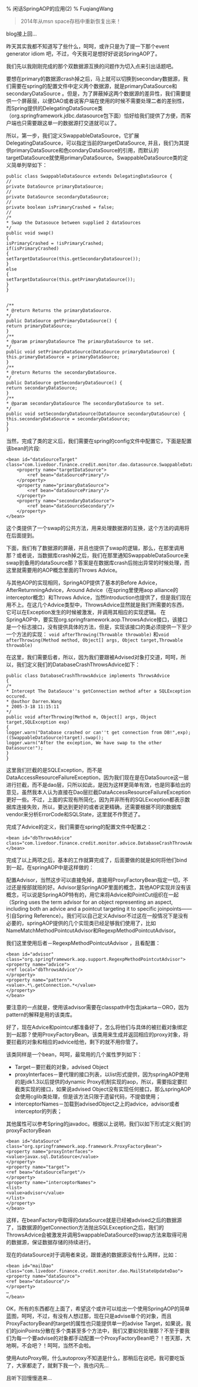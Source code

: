 % 闲话SpringAOP的应用(2)
% FuqiangWang

> 2014年从msn space存档中重新恢复出来！

blog接上回...

昨天其实我都不知道写了些什么，呵呵，或许只是为了提一下那个event generator idiom 吧，不过，今天我可是想好好说说SpringAOP了。

我们先以我刚刚完成的那个双数据源互换的问题作为切入点来引出话题吧。

要想在primary的数据源crash掉之后，马上就可以切换到secondary数据源，我们需要在spring的配置文件中定义两个数据源，就是primaryDataSource和secondaryDataSource 。但是，为了屏蔽掉这两个数据源的差异性，我们需要提供一个屏蔽层，以便DAO或者说客户端在使用的时候不需要处理二者的差别性，而Spring提供的DelegatingDataSource类（org.springframework.jdbc.datasource包下面）恰好给我们提供了方便，而客户端也只需要跟这单一的数据源打交道就可以了。

所以，第一步，我们定义SwappableDataSource，它扩展DelegatingDataSource，可以指定当前的targetDataSource, 并且，我们为其提供primaryDataSource和色condaryDataSource的引用，而默认的targetDataSource就使用primaryDataSource。SwappableDataSource类的定义简单列举如下：

~~~~~~~ {.java}
public class SwappableDataSource extends DelegatingDataSource {
//
private DataSource primaryDataSource;
//
private DataSource secondaryDataSource;
//
private boolean isPrimaryCrashed = false;
// 
/*
* Swap the Datasouce between supplied 2 dataSources
*/
public void swap()
{
isPrimaryCrashed = !isPrimaryCrashed;
if(isPrimaryCrashed)
{
setTargetDataSource(this.getSecondaryDataSource());
}
else
{
setTargetDataSource(this.getPrimaryDataSource());
}
}


/**
* @return Returns the primaryDataSource.
*/
public DataSource getPrimaryDataSource() {
return primaryDataSource;
}
/**
* @param primaryDataSource The primaryDataSource to set.
*/
public void setPrimaryDataSource(DataSource primaryDataSource) {
this.primaryDataSource = primaryDataSource;
}
/**
* @return Returns the secondaryDataSource.
*/
public DataSource getSecondaryDataSource() {
return secondaryDataSource;
}
/**
* @param secondaryDataSource The secondaryDataSource to set.
*/
public void setSecondaryDataSource(DataSource secondaryDataSource) {
this.secondaryDataSource = secondaryDataSource;
}
}
~~~~~~~

当然，完成了类的定义后，我们需要在spring的config文件中配置它，下面是配置该bean的片段:

~~~~~~~ {.xml}
<bean id="dataSourceTarget" class="com.livedoor.finance.credit.monitor.dao.datasource.SwappableDataSource">
    <property name="targetDataSource">
        <ref bean="dataSourcePrimary"/>
    </property>
    <property name="primaryDataSource">
        <ref bean="dataSourcePrimary"/>
    </property>
    <property name="secondaryDataSource">
        <ref bean="dataSourceSecondary"/>
    </property>
</bean>
~~~~~~~

这个类提供了一个swap的公共方法，用来处理数据源的互换，这个方法的调用将在后面提到。

下面，我们有了数据源的屏蔽，并且也提供了swap的逻辑，那么，在那里调用那？或者说，当数据库crash掉之后，我们在那里通知SwappableDataSource来swap到备用的dataSource那？答案是在数据库crash后抛出异常的时候处理，而这里就需要用的AOP概念里面的Throws Advice。

与其他AOP的实现相同，SpringAOP提供了基本的Before Advice，AfterReturnningAdvice，Around Advice（在spring里使用aop alliance的interceptor概念）和Throws Advice，当然Introduction也提供了，但是我们现在用不上。在这几个Advice类型中，ThrowsAdvice显然就是我们所需要的东西，它可以在Exception发生的时候被激发，并调用其相应的实现逻辑。
在SpringAOP中，要实现org.springframework.aop.ThrowsAdvice接口，该接口是一个标志接口，没有提供具体的方法，但是，实现该接口的类必须提供一下至少一个方法的实现：
`void afterThrowing(Throwable throwable)`
和`void afterThrowing(Method method, Object[] args, Object target,Throwable throwable)`

在这里，我们需要后者，所以，因为我们要跟被Advised对象打交道，呵呵，所以，我们定义我们的DatabaseCrashThrowsAdvice如下：

~~~~~~~ {.java}
public class DatabaseCrashThrowsAdvice implements ThrowsAdvice
{
/*
* Intercept The DataSouce''s getConnection method after a SQLException occured.
* @author Darren.Wang
* 2005-3-18 11:15:11
*/
public void afterThrowing(Method m, Object[] args, Object target,SQLException exp)
{
logger.warn("Database crashed or can''t get connection from DB!",exp);
((SwappableDataSource)target).swap();
logger.warn("After the exception, We have swap to the other Datasource!");
}
}
~~~~~~~

这里我们拦截的是SQLException，而不是DataAccessResourceFailureException，因为我们现在是在DataSource这一层进行拦截，而不是dao层，只所以如此，是因为这样更简单有效，也是同事给出的意见，虽然我本人认为直接在Dao层拦截DataAccessResourceFailureException更好一些。不过，上面的实现有所简化，因为并非所有的SQLException都表示数据库连接失败，所以，要达到更好的或者说更精确，还需要根据不同的数据库vendor来分析ErrorCode和SQLState，这里就不作赘述了。

完成了Advice的定义，我们需要在spring的配置文件中配置之：

~~~~~~~ {.xml}
<bean id="dbThrowsAdvice" class="com.livedoor.finance.credit.monitor.advice.DatabaseCrashThrowsAdvice">
</bean>
~~~~~~~

完成了以上两项之后，基本的工作就算完成了，后面要做的就是如何将他们bind到一起，在springAOP中是这样做的：

配置Advisor，当然这步可以直接免掉，直接用ProxyFactoryBean指定一切，不过还是按部就班的好。Advisor是SpringAOP里面的概念，其他AOP实现并没有该概念，可以说是SpringAOP特有的，用它来将Advice和PointCut组织在一起（Spring uses the term advisor for an object representing an aspect, including both an advice and a pointcut targeting it to specific joinpoints――引自Spring Reference）。我们可以自己定义Advisor不过这在一般情况下是没有必要的，springAOP提供的几个实现类已经足够我们使用了，比如NameMatchMethodPointcutAdvisor和RegexpMethodPointcutAdvisor。

我们这里使用后者－RegexpMethodPointcutAdvisor ，且看配置：

~~~~~~~ {.java}
<bean id="advisor" class="org.springframework.aop.support.RegexpMethodPointcutAdvisor">
<property name="advice">
<ref local="dbThrowsAdvice"/>
</property> 
<property name="pattern"> 
<value>.*\.getConnection.*</value> 
</property> 
</bean>
~~~~~~~

要注意的一点就是，使用该advisor需要在classpath中包含jakarta－ORO，因为pattern的解释是用的该类库。

好了，现在Advice和pointcut都准备好了，怎么将他们与具体的被拦截对象绑定到一起那？使用ProxyFactoryBean。该类用来生成并返回相应的proxy对象，将要拦截的对象和相应的advice给他，剩下的就不用你管了。

该类同样是一个bean，呵呵，最常用的几个属性罗列如下：

* Target－要拦截的对象，advised Object
* proxyInterfaces－要代理的接口列表，以list形式提供，因为springAOP使用的是jdk1.3以后提供的dynamic Proxy机制实现的aop，所以，需要指定要拦截类实现的接口，如果说advised Object没有实现任何接口，那么springAOP会使用cglib类处理，但是该方法只限于遗留代码，不提倡使用；
* interceptorNames－加载到advisedObject之上的advice，advisor或者interceptor的列表；

其他属性可以参考Spring的javadoc。根据以上说明，我们以如下形式定义我们的proxyFactoryBean

~~~~~~~ {.java}
<bean id="dataSource" class="org.springframework.aop.framework.ProxyFactoryBean">
<property name="proxyInterfaces">
<value>javax.sql.DataSource</value>
</property>
<property name="target">
<ref bean="dataSourceTarget"/>
</property>
<property name="interceptorNames">
<list>
<value>advisor</value>
</list>
</property>
</bean>
~~~~~~~

这样，在beanFactory中取得的dataSource就是已经被advised之后的数据源了，当数据源的getConnection方法抛出SQLException之后，我们的ThrowsAdvice会被激发并调用SwappableDataSource的swap方法来取得可用的数据源，保证数据存储的持续进行。

现在的dataSource对于调用者来说，跟普通的数据源没有什么两样，比如：

~~~~~~~ {.java}
<bean id="mailDao" class="com.livedoor.finance.credit.monitor.dao.MailStateUpdateDao">
<property name="dataSource">
<ref bean="dataSource"/>
</property>
…
</bean>
~~~~~~~

OK，所有的东西都在上面了，希望这个或许可以给出一个使用SpringAOP的简单蓝图，呵呵，不过，有没有人想过那，现在只是advise单个的对象，而且ProxyFactoryBean的target的属性也只能提供单一的advise Target，如果说，我们的joinPoints分散在多个类甚至多个方法中，我们又要如何处理那？不至于要我们为每一个要advise的对象都手动配置一个ProxyFactoryBean吧？！苍天那，大地啊，不会吧？！呵呵，当然不会啦。

使用AutoProxy啊，什么autoproxy不知道是什么，那稍后在说吧，我可要吃饭了，大家都走了，就剩下我一个，我也闪先…

且听下回慢慢道来…
